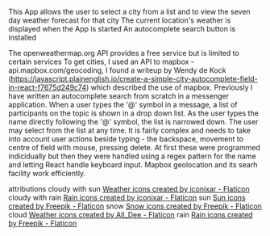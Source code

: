 This App allows the user to select a city from a list and to view the seven day weather forecast for that city
The current location's weather is displayed when the App is started
An autocomplete search button is installed

The openweathermap.org API provides a free service but is limited to certain services
To get cities, I used an API to mapbox - api.mapbox.com/geocoding,
I found a writeup by Wendy de Kock (https://javascript.plainenglish.io/create-a-simple-city-autocomplete-field-in-react-f7675d249c74) which described the use of mapbox.
Previously I have written an autocomplete search from scratch in a messenger application. When a user types the '@' symbol in a message, a list of participants on the topic is shown in a drop down list. As the user types the name directly following the '@' symbol, the list is narrowed down. The user may select from the list at any time. It is fairly complex and needs to take into account user actions beside typing - the backspace, movement to centre of field with mouse, pressing delete. At first these were programmed indicidually but then they were handled using a regex pattern for the name and letting React handle keyboard input. Mapbox geolocation and its searh facility work efficiently.

attributions
cloudy with sun
<a href="https://www.flaticon.com/free-icons/weather" title="weather icons">Weather icons created by iconixar - Flaticon</a>
cloudy with rain
<a href="https://www.flaticon.com/free-icons/rain" title="rain icons">Rain icons created by iconixar - Flaticon</a>
sun
<a href="https://www.flaticon.com/free-icons/sun" title="sun icons">Sun icons created by Freepik - Flaticon</a>
snow
<a href="https://www.flaticon.com/free-icons/snow" title="snow icons">Snow icons created by Freepik - Flaticon</a>
cloud
<a href="https://www.flaticon.com/free-icons/weather" title="weather icons">Weather icons created by All_Dee - Flaticon</a>
rain
<a href="https://www.flaticon.com/free-icons/rain" title="rain icons">Rain icons created by Freepik - Flaticon</a>
